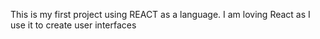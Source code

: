 This is my first project using REACT as a language.
I am loving React as I use it to create user interfaces 
